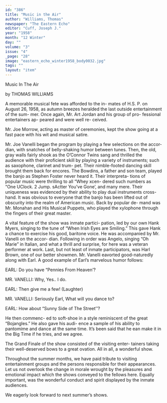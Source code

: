 ```yaml
---
id: "386"
title: "Music in the Air"
author: "Williams, Thomas"
newspaper: "The Eastern Echo"
editor: "Cuff, Joseph J."
year: "1958"
month: "12 Winter"
day: ""
volume: "3"
issue: "4"
_page: "28"
image: "eastern_echo_winter1958_body0032.jpg"
tags: ""
layout: "item"
---
```

Music In The Air

by THOMAS WILLIAMS

A memorable musical
fete was afforded to the in-
mates of H.S. P. on August
26, 1958, as autumn breezes
heralded the last outside
entertainment of the sum-
mer. Once again, Mr. Art
Jordan and his group of pro-
fessional entertainers  ap-
peared and were well re-
ceived.

Mr. Joe Morrow, acting
as master of ceremonies,
kept the show going at a
fast pace with his wit and
musical satire.

Mr. Joe Vanelli began
the program by playing a
few selections on the accor-
dian, with snatches of belly-shaking humor between
tunes. Then, the old, gray walls fairly shook as
the O’Connor Twins sang and thrilled the audience
with their proficient skill by playing a variety of
instruments; such as saxophone, clarinet and trum-
pet. Their nimble-footed dancing skill brought
them back for encores. The Bowdins, a father and
son team, played the banjo as Stephen Foster never
heard it. Their interpreta-
tions of popular music were
thrilling to all “Whey xcen-
dered such numbers as “One
UClock. 2 Jump. sActter
You've Gone’, and many
mere. Their uniqueness was
evidenced by their ability to
play dual instruments cross-
hand. It was obvious to
everyone that the banjo has
been lifted out of obscurity
into the realm of American
music. Back by popular de-
mand was Mr. Monahan
and His Musical Puppets,
who played the xylophone
through the fingers of their great master.

A vital feature of the show was inmate partici-
pation, led by our own Hank Myers, singing to the
tune of “When Irish Eyes are Smiling.” This gave
Hank a chance to exercise his good, baritone voice.
He was accompanied by Mr. Vanelli on the accor-
dian. Following in order was Angelo, singing “Oh
Marie” in Italian, and what a thrill and surprise,
for here was a veteran performer at work. Last,
but not least of inmate participators, was Harl
Brown, one of our better showmen. Mr. Vanelli
eavorted good-naturedly along with Earl. A good
example of Earl’s marvelous humor follows:

EARL: Do you have “Pennies From Heaven’?

MR. VANELLI: Why, Yes.. I do.

EARL: Then give me a few! (Laughter)

MR. VANELLI: Seriously Earl, What will you
dance to?

EARL: How about “Sunny Side of The Street’’?

He then commenc-
ed to soft-shoe in a
style reminiscent of
the great “Bojangles.”
He also gave his audi-
ence a sample of his
ability to pantomime
and dance at the same
time. It’s been said that
he ean make it in the
Big Time if he tries,
and we agree.

The Grand Finale
of the show consisted
of the visiting enter-
tainers taking their
well-deserved bows to
a great ovation. All in all, a wonderful show.

Throughout the summer months, we have paid
tribute to visiting entertainment groups and the
persons responsible for their appearances. Let us
not overlook the change in morale wrought by the
pleasures and emotional impact which the shows
conveyed to the fellows here. Equally important,
was the wonderful conduct and spirit displayed by
the inmate audiences.

We eagerly look forward to next summer’s
shows.
